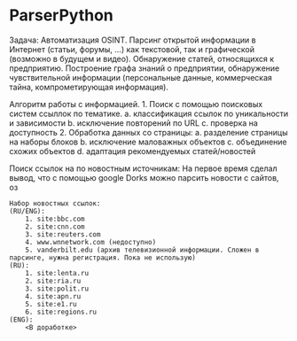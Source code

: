 # ParserPython
 
 Задача:
 Автоматизация OSINT. 
 Парсинг открытой информации в Интернет (статьи, форумы, ...) как текстовой, так и графической (возможно в будущем и видео). 
 Обнаружение статей, относящихся к предприятию. 
 Построение графа знаний о предприятии, обнаружение чувствительной информации (персональные данные, коммерческая тайна, компрометирующая информация). 

 Алгоритм работы с информацией.
    1. Поиск с помощью поисковых систем ссыллок по тематике. 
        a. классификация ссылок по уникальности и зависимости
        b. исключение повторений по URL
        c. проверка на доступность
    2. Обработка данных со страницы:
        a. разделение страницы на наборы блоков
        b. исключение маловажных объектов
        c. объединение схожих объектов
        d. адаптация рекомендуемых статей/новостей
    

Поиск ссылок на по новостным источникам:
    На первое время сделал вывод, что с помощью google Dorks можно парсить новости с сайтов, оз

    Набор новостных ссылок:
    (RU/ENG):
        1. site:bbc.com 
        2. site:cnn.com 
        3. site:reuters.com 
        4. www.wnnetwork.com (недоступно)
        5. vanderbilt.edu (архив телевизионной информации. Сложен в парсинге, нужна регистрация. Пока не использую)
    (RU):
        1. site:lenta.ru
        2. site:ria.ru
        3. site:polit.ru
        4. site:apn.ru
        5. site:e1.ru
        6. site:regions.ru
    (ENG):
        <В доработке>



